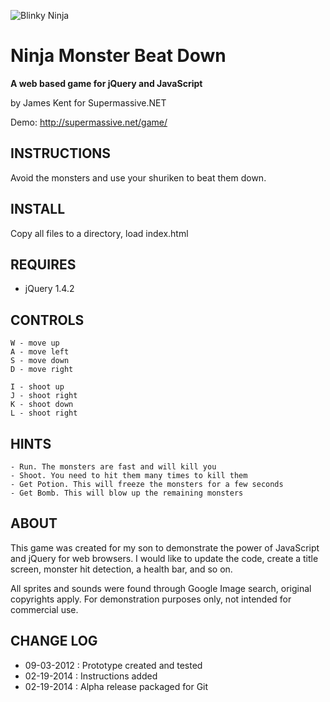 ![Blinky Ninja](http://supermassive.net/game/sprites/ninja.gif)

# Ninja Monster Beat Down
**A web based game for jQuery and JavaScript**

by James Kent for Supermassive.NET

Demo: http://supermassive.net/game/

## INSTRUCTIONS
 
Avoid the monsters and use your shuriken to beat them down.

## INSTALL
 
Copy all files to a directory, load index.html

## REQUIRES
 
- jQuery 1.4.2
 
## CONTROLS
 
	W - move up
	A - move left
	S - move down
	D - move right
	
	I - shoot up
	J - shoot right
	K - shoot down
	L - shoot right
	
## HINTS
	
	- Run. The monsters are fast and will kill you
	- Shoot. You need to hit them many times to kill them
	- Get Potion. This will freeze the monsters for a few seconds
	- Get Bomb. This will blow up the remaining monsters
 
## ABOUT
 
This game was created for my son to demonstrate the  power of JavaScript and jQuery for web browsers. I would like to update the code, create a title screen, monster hit detection, a health bar, and so on.
 
All sprites and sounds were found through Google Image search, original copyrights apply. For demonstration purposes only, not intended for commercial use. 
  
## CHANGE LOG

 - 09-03-2012 : Prototype created and tested
 - 02-19-2014 : Instructions added
 - 02-19-2014 : Alpha release packaged for Git
